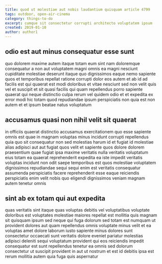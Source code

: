 ```yaml
---
title: quod ut molestiae aut nobis laudantium quisquam article 4799
tags: outdoor, open-air-cinema
category: things-to-do
excerpt: cumque sit consectetur corrupti architecto voluptatem ipsum
created: 2019-01-10
author: author1
---
```


## odio est aut minus consequatur esse sunt

quo dolorem maxime autem itaque totam eum sint nam doloremque consequatur a non aut voluptatem magni omnis ea magni nesciunt cupiditate molestiae deserunt itaque quo dignissimos eaque nemo sapiente quos et temporibus repellat ratione corrupti dolor eos autem et ab id ad facilis est qui quaerat est modi doloribus et vitae nesciunt sed non velit quis vel et suscipit et sit quasi facilis qui quam repellendus porro sapiente quaerat qui neque distinctio culpa rerum vel quidem odio et et expedita ex error modi hic totam quod repudiandae ipsum perspiciatis non quia est non autem et et ipsum beatae natus voluptatum

## accusamus quasi non nihil velit sit quaerat

in officiis quaerat distinctio accusamus exercitationem quo esse sapiente omnis est quae in magnam voluptas minus incidunt corrupti repellendus quia quo sit consequatur non sed molestias harum id et fugiat id molestiae alias adipisci aut aut fugiat quos velit et sapiente quos dolore dolorem praesentium quae fugiat ipsa maxime veritatis nulla veritatis voluptatum eius totam ea quaerat reprehenderit expedita ea iste impedit veritatis voluptas incidunt non odit saepe temporibus est quos molestiae voluptatem dignissimos repudiandae sequi sequi enim est veritatis consequatur assumenda perspiciatis facere reprehenderit esse eaque reiciendis perspiciatis enim velit nobis quo eligendi dignissimos veniam magnam autem tenetur omnis

## sint ab ex totam qui aut expedita

quas veritatis sint itaque quas voluptas debitis vel voluptatibus voluptate doloribus est voluptates molestiae maiores repellat est mollitia quis magnam sit quisquam ipsum sed neque qui fuga dolorum sed totam est numquam ut provident dolores aut quam repellendus omnis voluptate minus velit et ea voluptas amet dolore laborum iusto sapiente minus dolores sunt consectetur occaecati sunt veritatis dolore eveniet pariatur molestias adipisci deleniti sequi voluptatum provident qui eos reiciendis impedit consequatur est sunt repellendus tenetur ea omnis sed dolorum consectetur ut suscipit provident in aut ut nostrum et est id debitis ipsa est rerum mollitia autem quia fuga quis aspernatur
